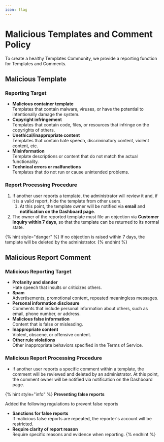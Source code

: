 ```yaml
---
icon: flag
---
```


# Malicious Templates and Comment Policy

To create a healthy Templates Community, we provide a reporting function for Templates and Comments.

## Malicious Template

### Reporting Target

* **Malicious container template**\
  Templates that contain malware, viruses, or have the potential to intentionally damage the system.&#x20;
* **Copyright infringement**\
  Templates that contain code, files, or resources that infringe on the copyrights of others.&#x20;
* **Unethical/inappropriate content**\
  Templates that contain hate speech, discriminatory content, violent content, etc.&#x20;
* **Misinformation**\
  Template descriptions or content that do not match the actual functionality.
* **Technical errors or malfunctions**\
  Templates that do not run or cause unintended problems.

### Report Processing Procedure

1. If another user reports a template, the administrator will review it and, if it is a valid report, hide the template from other users.
   1. At this point, the template owner will be notified via **email** and **notification on the Dashboard page**.
2. The owner of the reported template must file an objection via **Customer Inquiry within 7 days**, so that the template can be returned to its normal state.

{% hint style="danger" %}
If no objection is raised within 7 days, the template will be deleted by the administrator.
{% endhint %}

## Malicious Report Comment

### Malicious Reporting Target&#x20;

* **Profanity and slander**\
  Hate speech that insults or criticizes others.&#x20;
* **Spam**\
  Advertisements, promotional content, repeated meaningless messages.&#x20;
* **Personal information disclosure**\
  Comments that include personal information about others, such as email, phone number, or address.&#x20;
* **Malicious false information**\
  Content that is false or misleading.&#x20;
* **Inappropriate content**\
  Violent, obscene, or offensive content.&#x20;
* **Other rule violations**\
  Other inappropriate behaviors specified in the Terms of Service.&#x20;

### Malicious Report Processing Procedure

* If another user reports a specific comment within a template, the comment will be reviewed and deleted by an administrator. At this point, the comment owner will be notified via notification on the Dashboard page.

{% hint style="info" %}
**Preventing false reports**

Added the following regulations to prevent false reports

* **Sanctions for false reports**\
  If malicious false reports are repeated, the reporter's account will be restricted.
* **Require clarity of report reason**\
  Require specific reasons and evidence when reporting.
{% endhint %}

